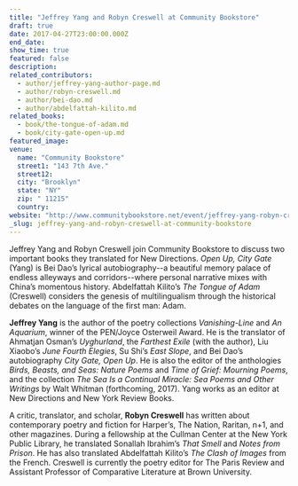 ```yaml
---
title: "Jeffrey Yang and Robyn Creswell at Community Bookstore"
draft: true
date: 2017-04-27T23:00:00.000Z
end_date:
show_time: true
featured: false
description:
related_contributors:
  - author/jeffrey-yang-author-page.md
  - author/robyn-creswell.md
  - author/bei-dao.md
  - author/abdelfattah-kilito.md
related_books:
  - book/the-tongue-of-adam.md
  - book/city-gate-open-up.md
featured_image: 
venue:
  name: "Community Bookstore"
  street1: "143 7th Ave."
  street12:
  city: "Brooklyn"
  state: "NY"
  zip: " 11215"
  country:
website: "http://www.communitybookstore.net/event/jeffrey-yang-robyn-creswell"
_slug: jeffrey-yang-and-robyn-creswell-at-community-bookstore
---
```


Jeffrey Yang and Robyn Creswell join Community Bookstore to discuss two important books they translated for New Directions. _Open Up, City Gate_ (Yang) is Bei Dao’s lyrical autobiography--a beautiful memory palace of endless alleyways and corridors--where personal narrative mixes with China’s momentous history. Abdelfattah Kilito’s _The Tongue of Adam_ (Creswell) considers the genesis of multilingualism through the historical debates on the language of the first man: Adam.

**Jeffrey Yang** is the author of the poetry collections _Vanishing-Line_ and _An Aquarium_, winner of the PEN/Joyce Osterweil Award. He is the translator of Ahmatjan Osman’s _Uyghurland_, the _Farthest Exile_ (with the author), Liu Xiaobo’s _June Fourth Elegies_, Su Shi’s _East Slope_, and Bei Dao’s autobiography _City Gate, Open Up_. He is also the editor of the anthologies _Birds, Beasts, and Seas: Nature Poems_ and _Time of Grief: Mourning Poems_, and the collection _The Sea Is a Continual Miracle: Sea Poems and Other Writings_ by Walt Whitman (forthcoming, 2017). Yang works as an editor at New Directions and New York Review Books.

A critic, translator, and scholar, **Robyn Creswell** has written about contemporary poetry and fiction for Harper’s, The Nation, Raritan, n+1, and other magazines. During a fellowship at the Cullman Center at the New York Public Library, he translated Sonallah Ibrahim’s _That Smell_ and _Notes from Prison_. He has also translated Abdelfattah Kilito’s _The Clash of Images_ from the French. Creswell is currently the poetry editor for The Paris Review and Assistant Professor of Comparative Literature at Brown University.


